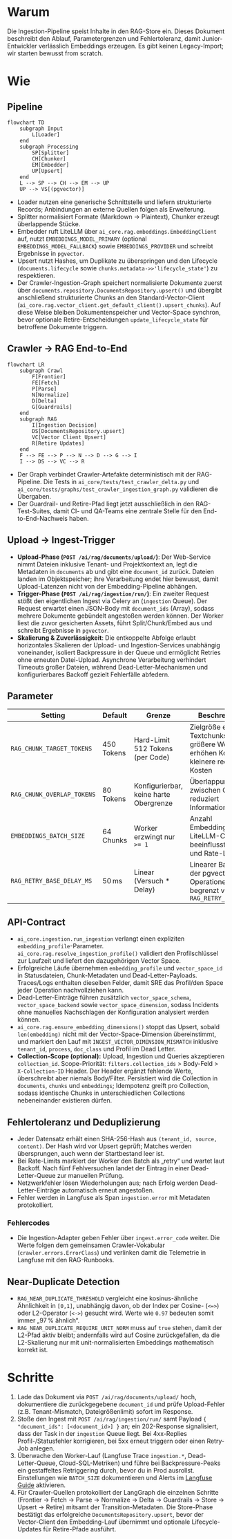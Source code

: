 # Warum
Die Ingestion-Pipeline speist Inhalte in den RAG-Store ein. Dieses Dokument beschreibt den Ablauf, Parametergrenzen und Fehlertoleranz, damit Junior-Entwickler verlässlich Embeddings erzeugen. Es gibt keinen Legacy-Import; wir starten bewusst from scratch.

# Wie
## Pipeline
```mermaid
flowchart TD
    subgraph Input
        L[Loader]
    end
    subgraph Processing
        SP[Splitter]
        CH[Chunker]
        EM[Embedder]
        UP[Upsert]
    end
    L --> SP --> CH --> EM --> UP
    UP --> VS[(pgvector)]
```

- Loader nutzen eine generische Schnittstelle und liefern strukturierte Records; Anbindungen an externe Quellen folgen als Erweiterung.
- Splitter normalisiert Formate (Markdown → Plaintext), Chunker erzeugt überlappende Stücke.
- Embedder ruft LiteLLM über `ai_core.rag.embeddings.EmbeddingClient` auf, nutzt `EMBEDDINGS_MODEL_PRIMARY` (optional `EMBEDDINGS_MODEL_FALLBACK`) sowie `EMBEDDINGS_PROVIDER` und schreibt Ergebnisse in `pgvector`.
- Upsert nutzt Hashes, um Duplikate zu überspringen und den Lifecycle (`documents.lifecycle` sowie `chunks.metadata->>'lifecycle_state'`) zu respektieren.
- Der Crawler-Ingestion-Graph speichert normalisierte Dokumente zuerst über
  `documents.repository.DocumentsRepository.upsert()` und übergibt anschließend
  strukturierte Chunks an den Standard-Vector-Client
  (`ai_core.rag.vector_client.get_default_client().upsert_chunks`). Auf diese
  Weise bleiben Dokumentenspeicher und Vector-Space synchron, bevor optionale
  Retire-Entscheidungen `update_lifecycle_state` für betroffene Dokumente
  triggern.

## Crawler → RAG End-to-End

```mermaid
flowchart LR
    subgraph Crawl
        F[Frontier]
        FE[Fetch]
        P[Parse]
        N[Normalize]
        D[Delta]
        G[Guardrails]
    end
    subgraph RAG
        I[Ingestion Decision]
        DS[DocumentsRepository.upsert]
        VC[Vector Client Upsert]
        R[Retire Updates]
    end
    F --> FE --> P --> N --> D --> G --> I
    I --> DS --> VC --> R
```

- Der Graph verbindet Crawler-Artefakte deterministisch mit der RAG-Pipeline.
  Die Tests in `ai_core/tests/test_crawler_delta.py` und
  `ai_core/tests/graphs/test_crawler_ingestion_graph.py` validieren die Übergaben.
- Der Guardrail- und Retire-Pfad liegt jetzt ausschließlich in den
  RAG-Test-Suites, damit CI- und QA-Teams eine zentrale Stelle für den
  End-to-End-Nachweis haben.

## Upload → Ingest-Trigger
- **Upload-Phase (`POST /ai/rag/documents/upload/`)**: Der Web-Service nimmt Dateien inklusive Tenant- und Projektkontext an, legt die Metadaten in `documents` ab und gibt eine `document_id` zurück. Dateien landen im Objektspeicher; ihre Verarbeitung endet hier bewusst, damit Upload-Latenzen nicht von der Embedding-Pipeline abhängen.
- **Trigger-Phase (`POST /ai/rag/ingestion/run/`)**: Ein zweiter Request stößt den eigentlichen Ingest via Celery an (`ingestion` Queue). Der Request erwartet einen JSON-Body mit `document_ids` (Array), sodass mehrere Dokumente gebündelt angestoßen werden können. Der Worker liest die zuvor gesicherten Assets, führt Split/Chunk/Embed aus und schreibt Ergebnisse in `pgvector`.
- **Skalierung & Zuverlässigkeit**: Die entkoppelte Abfolge erlaubt horizontales Skalieren der Upload- und Ingestion-Services unabhängig voneinander, isoliert Backpressure in der Queue und ermöglicht Retries ohne erneuten Datei-Upload. Asynchrone Verarbeitung verhindert Timeouts großer Dateien, während Dead-Letter-Mechanismen und konfigurierbares Backoff gezielt Fehlerfälle abfedern.

## Parameter
| Setting | Default | Grenze | Beschreibung |
| --- | --- | --- | --- |
| `RAG_CHUNK_TARGET_TOKENS` | 450 Tokens | Hard-Limit 512 Tokens (per Code) | Zielgröße eines Textchunks; größere Werte erhöhen Kontext, kleinere reduzieren Kosten |
| `RAG_CHUNK_OVERLAP_TOKENS` | 80 Tokens | Konfigurierbar, keine harte Obergrenze | Überlappung zwischen Chunks; reduziert Informationsverlust |
| `EMBEDDINGS_BATCH_SIZE` | 64 Chunks | Worker erzwingt nur `>= 1` | Anzahl Embeddings pro LiteLLM-Call; beeinflusst Latenz und Rate-Limit |
| `RAG_RETRY_BASE_DELAY_MS` | 50 ms | Linear (Versuch * Delay) | Linearer Backoff der pgvector-Operationen; begrenzt von `RAG_RETRY_ATTEMPTS` |

## API-Contract

- `ai_core.ingestion.run_ingestion` verlangt einen expliziten `embedding_profile`-Parameter. `ai_core.rag.resolve_ingestion_profile()` validiert den Profilschlüssel zur Laufzeit und liefert den dazugehörigen Vector Space.
- Erfolgreiche Läufe übernehmen `embedding_profile` und `vector_space_id` in Statusdateien, Chunk-Metadaten und Dead-Letter-Payloads. Traces/Logs enthalten dieselben Felder, damit SRE das Profil/den Space jeder Operation nachvollziehen kann.
- Dead-Letter-Einträge führen zusätzlich `vector_space_schema`, `vector_space_backend` sowie `vector_space_dimension`, sodass Incidents ohne manuelles Nachschlagen der Konfiguration analysiert werden können.
- `ai_core.rag.ensure_embedding_dimensions()` stoppt das Upsert, sobald `len(embedding)` nicht mit der Vector-Space-Dimension übereinstimmt, und markiert den Lauf mit `INGEST_VECTOR_DIMENSION_MISMATCH` inklusive `tenant_id`, `process`, `doc_class` und Profil im Dead Letter.
- **Collection-Scope (optional):** Upload, Ingestion und Queries akzeptieren `collection_id`. Scope-Priorität: `filters.collection_ids` > Body-Feld > `X-Collection-ID` Header. Der Header ergänzt fehlende Werte, überschreibt aber niemals Body/Filter. Persistiert wird die Collection in `documents`, `chunks` und `embeddings`; Idempotenz greift pro Collection, sodass identische Chunks in unterschiedlichen Collections nebeneinander existieren dürfen.

## Fehlertoleranz und Deduplizierung
- Jeder Datensatz erhält einen SHA-256-Hash aus `(tenant_id, source, content)`. Der Hash wird vor Upsert geprüft; Matches werden übersprungen, auch wenn der Startbestand leer ist.
- Bei Rate-Limits markiert der Worker den Batch als „retry“ und wartet laut Backoff. Nach fünf Fehlversuchen landet der Eintrag in einer Dead-Letter-Queue zur manuellen Prüfung.
- Netzwerkfehler lösen Wiederholungen aus; nach Erfolg werden Dead-Letter-Einträge automatisch erneut angestoßen.
- Fehler werden in Langfuse als Span `ingestion.error` mit Metadaten protokolliert.

### Fehlercodes
- Die Ingestion-Adapter geben Fehler über `ingest.error_code` weiter. Die Werte folgen dem gemeinsamen Crawler-Vokabular (`crawler.errors.ErrorClass`) und verlinken damit die Telemetrie in Langfuse mit den RAG-Runbooks.

## Near-Duplicate Detection

- `RAG_NEAR_DUPLICATE_THRESHOLD` vergleicht eine kosinus-ähnliche Ähnlichkeit in
  `[0,1]`, unabhängig davon, ob der Index per Cosine- (`<=>`) oder L2-Operator
  (`<->`) gesucht wird. Werte wie `0.97` bedeuten somit immer „97 % ähnlich“.
- `RAG_NEAR_DUPLICATE_REQUIRE_UNIT_NORM` muss auf `true` stehen, damit der
  L2-Pfad aktiv bleibt; andernfalls wird auf Cosine zurückgefallen, da die
  L2-Skalierung nur mit unit-normalisierten Embeddings mathematisch korrekt
  ist.

# Schritte
1. Lade das Dokument via `POST /ai/rag/documents/upload/` hoch, dokumentiere die zurückgegebene `document_id` und prüfe Upload-Fehler (z.B. Tenant-Mismatch, Dateigrößenlimit) sofort im Response.
2. Stoße den Ingest mit `POST /ai/rag/ingestion/run/` samt Payload `{ "document_ids": [<document_id>] }` an; ein 202-Response signalisiert, dass der Task in der `ingestion` Queue liegt. Bei 4xx-Replies Profil-/Statusfehler korrigieren, bei 5xx erneut triggern oder einen Retry-Job anlegen.
3. Überwache den Worker-Lauf (Langfuse Trace `ingestion.*`, Dead-Letter-Queue, Cloud-SQL-Metriken) und führe bei Backpressure-Peaks ein gestaffeltes Retriggering durch, bevor du in Prod ausrollst. Einstellungen wie `BATCH_SIZE` dokumentieren und Alerts im [Langfuse Guide](../observability/langfuse.md) aktivieren.
4. Für Crawler-Quellen protokolliert der LangGraph die einzelnen Schritte (Frontier → Fetch → Parse → Normalize → Delta → Guardrails → Store → Upsert → Retire) mitsamt der Transition-Metadaten. Die Store-Phase bestätigt das erfolgreiche `DocumentsRepository.upsert`, bevor der Vector-Client den Embedding-Lauf übernimmt und optionale Lifecycle-Updates für Retire-Pfade ausführt.
